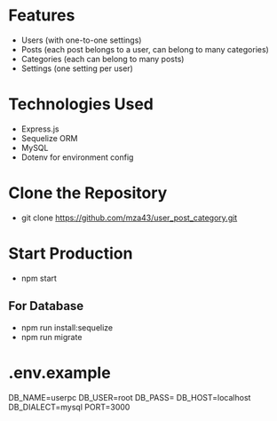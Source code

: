 # Features

- Users (with one-to-one settings)
- Posts (each post belongs to a user, can belong to many categories)
- Categories (each can belong to many posts)
- Settings (one setting per user)

# Technologies Used

- Express.js
- Sequelize ORM
- MySQL
- Dotenv for environment config

# Clone the Repository
- git clone https://github.com/mza43/user_post_category.git

# Start Production
- npm start

## For Database
- npm run install:sequelize
- npm run migrate


# .env.example
DB_NAME=userpc
DB_USER=root
DB_PASS=
DB_HOST=localhost
DB_DIALECT=mysql
PORT=3000

